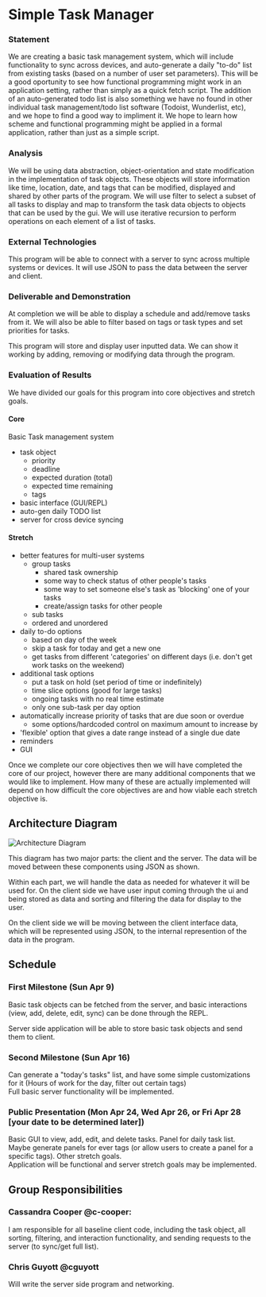 # Simple Task Manager

### Statement
<!-- Describe your project. Why is it interesting? Why is it interesting to you personally? What do you hope to learn? 
-->
We are creating a basic task management system, which will include functionality to sync across devices, and auto-generate a daily "to-do" list from existing tasks (based on a number of user set parameters). This will be a good oportunity to see how functional programming might work in an application setting, rather than simply as a quick fetch script. The addition of an auto-generated todo list is also something we have no found in other individual task management/todo list software (Todoist, Wunderlist, etc), and we hope to find a good way to impliment it. We hope to learn how scheme and functional programming might be applied in a formal application, rather than just as a simple script.

### Analysis

We will be using data abstraction, object-orientation and state modification in the implementation of task objects. These objects will store information like time, location, date, and tags that can be modified, displayed and shared by other parts of the program. We will use filter to select a subset of all tasks to display and map to transform the task data objects to objects that can be used by the gui. We will use iterative recursion to perform operations on each element of a list of tasks.

<!--
Explain what approaches from class you will bring to bear on the project.

Be explicit about the techiques from the class that you will use. For example:

- Will you use data abstraction? How?
- Will you use recursion? How?
- Will you use map/filter/reduce? How? 
- Will you use object-orientation? How?
- Will you use functional approaches to processing your data? How?
- Will you use state-modification approaches? How? (If so, this should be encapsulated within objects. `set!` pretty much should only exist inside an object.)
- Will you build an expression evaluator, like we did in the symbolic differentatior and the metacircular evaluator?
- Will you use lazy evaluation approaches?

The idea here is to identify what ideas from the class you will use in carrying out your project. 

**Your project will be graded, in part, by the extent to which you adopt approaches from the course into your implementation, _and_ your discussion about this.**
-->

### External Technologies

This program will be able to connect with a server to sync across multiple systems or devices. It will use JSON to pass the data between the server and client.

<!--
You are encouraged to develop a project that connects to external systems. For example, this includes systems that:

- retrieve information or publish data to the web
- generate or process sound
- control robots or other physical systems
- interact with databases

If your project will do anything in this category (not only the things listed above!), include this section and discuss.
-->

<!--
### Data Sets or other Source Materials
If you will be working with existing data, where will you get those data from? (Dowload from a website? Access in a database? Create in a simulation you will build? ...)

How will you convert your data into a form usable for your project?  

If you are pulling data from somewhere, actually go download it and look at it before writing the proposal. Explain in some detail what your plan is for accomplishing the necessary processing.

If you are using some other starting materials, explain what they are. Basically: anything you plan to use that isn't code.
-->

### Deliverable and Demonstration

At completion we will be able to display a schedule and add/remove tasks from it. We will also be able to filter based on tags or task types and set priorities for tasks.

This program will store and display user inputted data. We can show it working by adding, removing or modifying data through the program.
<!--
Explain exactly what you'll have at the end. What will it be able to do at the live demo?

What exactly will you produce at the end of the project? A piece of software, yes, but what will it do? Here are some questions to think about (and answer depending on your application).

Will it run on some data, like batch mode? Will you present some analytical results of the processing? How can it be re-run on different source data?

Will it be interactive? Can you show it working? This project involves a live demo, so interactivity is good.
-->

### Evaluation of Results
We have divided our goals for this program into core objectives and stretch goals.
#### Core
Basic Task management system  
- task object  
  - priority  
  - deadline  
  - expected duration (total)  
  - expected time remaining  
  - tags
- basic interface (GUI/REPL)  
- auto-gen daily TODO list  
- server for cross device syncing  

#### Stretch
- better features for multi-user systems  
  - group tasks  
    - shared task ownership  
    - some way to check status of other people's tasks  
    - some way to set someone else's task as 'blocking' one of your tasks
    - create/assign tasks for other people  
  - sub tasks  
  - ordered and unordered  
- daily to-do options  
  - based on day of the week  
  - skip a task for today and get a new one  
  - get tasks from different 'categories' on different days (i.e. don't get work tasks on the weekend)  
- additional task options  
  - put a task on hold (set period of time or indefinitely)  
  - time slice options (good for large tasks)  
  - ongoing tasks with no real time estimate  
  - only one sub-task per day option  
- automatically increase priority of tasks that are due soon or overdue  
  - some options/hardcoded control on maximum amount to increase by  
- 'flexible' option that gives a date range instead of a single due date  
- reminders  
- GUI

  
Once we complete our core objectives then we will have completed the core of our project, however there are many additional components that we would like to implement. How many of these are actually implemented will depend on how difficult the core objectives are and how viable each stretch objective is.
<!--
How will you know if you are successful? 
If you include some kind of _quantitative analysis,_ that would be good.
-->

## Architecture Diagram
![Architecture Diagram](/SimpleTaskManagerDiagramV1.png?raw=true "Diagram")
 
 This diagram has two major parts: the client and the server. The data will be moved between these components using JSON as shown.  
 

 Within each part, we will handle the data as needed for whatever it will be used for. On the client side we have user input coming through the ui and being stored as data and sorting and filtering the data for display to the user.  
 
On the client side we will be moving between the client interface data, which will be represented using JSON, to the internal represention of the data in the program.  
<!--
Upload the architecture diagram you made for your slide presentation to your repository, and include it in-line here.

Create several paragraphs of narrative to explain the pieces and how they interoperate.
-->
## Schedule
<!--
Explain how you will go from proposal to finished product. 

There are three deliverable milestones to explicitly define, below.

The nature of deliverables depend on your project, but may include things like processed data ready for import, core algorithms implemented, interface design prototyped, etc. 

You will be expected to turn in code, documentation, and data (as appropriate) at each of these stages.

Write concrete steps for your schedule to move from concept to working system. 
-->
### First Milestone (Sun Apr 9)

Basic task objects can be fetched from the server, and basic interactions (view, add, delete, edit, sync) can be done through the REPL.  

Server side application will be able to store basic task objects and send them to client.

### Second Milestone (Sun Apr 16)

Can generate a "today's tasks" list, and have some simple customizations for it (Hours of work for the day, filter out certain tags)  
Full basic server functionality will be implemented.

### Public Presentation (Mon Apr 24, Wed Apr 26, or Fri Apr 28 [your date to be determined later])

Basic GUI to view, add, edit, and delete tasks. Panel for daily task list. Maybe generate panels for ever tags (or allow users to create a panel for a specific tags). Other stretch goals.  
Application will be functional and server stretch goals may be implemented. 

## Group Responsibilities  
<!--
Here each group member gets a section where they, as an individual, detail what they are responsible for in this project. Each group member writes their own Responsibility section. Include the milestones and final deliverable.

Please use Github properly: each individual must make the edits to this file representing their own section of work.

**Additional instructions for teams of three:** 
* Remember that you must have prior written permission to work in groups of three (specifically, an approved `FP3` team declaration submission).
* The team must nominate a lead. This person is primarily responsible for code integration. This work may be shared, but the team lead has default responsibility.
* The team lead has full partner implementation responsibilities also.
* Identify who is team lead.

In the headings below, replace the silly names and GitHub handles with your actual ones.
-->
### Cassandra Cooper @c-cooper:
I am responsible for all baseline client code, including the task object, all sorting, filtering, and interaction functionality, and sending requests to the server (to sync/get full list).


### Chris Guyott @cguyott
Will write the server side program and networking.
